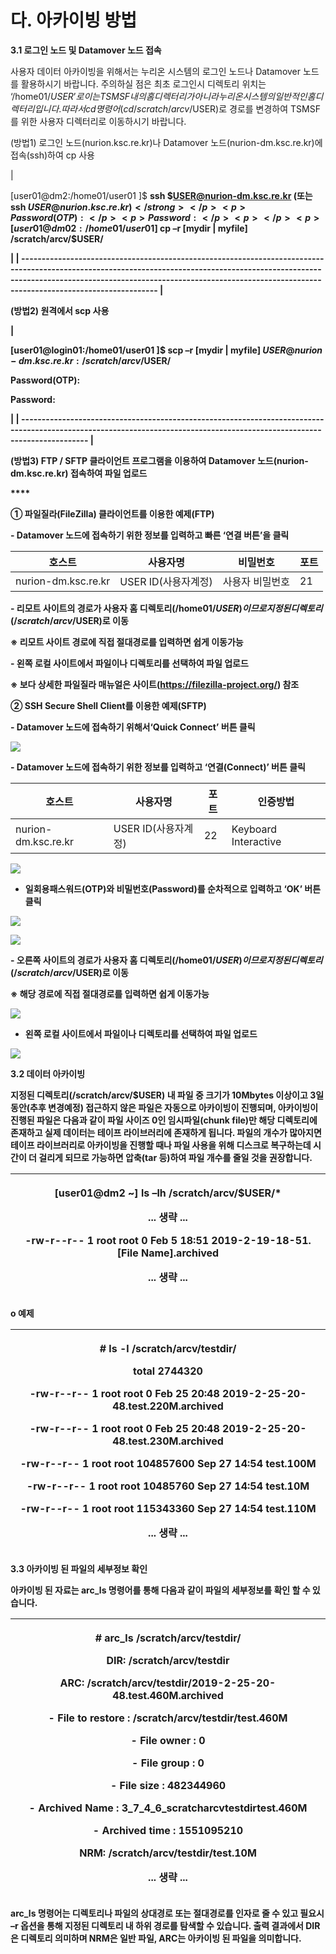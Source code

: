 # 다. 아카이빙 방법

**3.1 로그인 노드 및 Datamover 노드 접속**

&#x20;

사용자 데이터 아카이빙을 위해서는 누리온 시스템의 로그인 노드나 Datamover 노드를 활용하시기 바랍니다. 주의하실 점은 최초 로그인시 디렉토리 위치는 ‘/home01/$USER’로 이는 TSMSF 내의 홈 디렉터리가 아니라 누리온 시스템의 일반적인 홈 디렉터리입니다. 따라서 cd 명령어(cd /scratch/arcv/$USER)로 경로를 변경하여 TSMSF를 위한 사용자 디렉터리로 이동하시기 바랍니다.

&#x20;

&#x20;

(방법1) 로그인 노드(nurion.ksc.re.kr)나 Datamover 노드(nurion-dm.ksc.re.kr)에 접속(ssh)하여 cp 사용

| <p>[user01@dm2:/home01/user01 ]$ <strong>ssh $USER@nurion-dm.ksc.re.kr (또는 ssh $USER@nurion.ksc.re.kr)</strong></p><p>  Password(OTP):</p><p>  Password:</p><p> </p><p>[user01@dm02:/home01/user01 ]$ <strong>cp –r [mydir | myfile] /scratch/arcv/$USER/</strong></p> |
| ---------------------------------------------------------------------------------------------------------------------------------------------------------------------------------------------------------------------------------------------------------------------- |

&#x20;

&#x20;

(방법2) 원격에서 scp 사용

| <p>[user01@login01:/home01/user01 ]$ <strong>scp –r [mydir | myfile] $USER@nurion-dm.ksc.re.kr:/scratch/arcv/$USER/</strong></p><p>  Password(OTP):</p><p>  Password:</p> |
| ------------------------------------------------------------------------------------------------------------------------------------------------------------------------- |

&#x20;

&#x20;

(방법3) FTP / SFTP 클라이언트 프로그램을 이용하여 Datamover 노드(nurion-dm.ksc.re.kr) 접속하여 파일 업로드

&#x20;****&#x20;

① 파일질라(FileZilla) 클라이언트를 이용한 예제(FTP)

\- Datamover 노드에 접속하기 위한 정보를 입력하고 빠른 ‘연결 버튼’을 클릭

| 호스트                 | 사용자명           | 비밀번호     | 포트 |
| ------------------- | -------------- | -------- | -- |
| nurion-dm.ksc.re.kr | USER ID(사용자계정) | 사용자 비밀번호 | 21 |

&#x20;\- 리모트 사이트의 경로가 사용자 홈 디렉토리(/home01/$USER) 이므로 지정된 디렉토리(/scratch/arcv/$USER)로 이동

※ 리모트 사이트 경로에 직접 절대경로를 입력하면 쉽게 이동가능

&#x20;

\- 왼쪽 로컬 사이트에서 파일이나 디렉토리를 선택하여 파일 업로드

※ 보다 상세한 파일질라 매뉴얼은 사이트(https://filezilla-project.org/) 참조

&#x20;

② SSH Secure Shell Client를 이용한 예제(SFTP)

\- Datamover 노드에 접속하기 위해서‘Quick Connect’ 버튼 클릭

![](<../../../../.gitbook/assets/Datamover 노드에 접속하기 위해서.jpg>)

&#x20;\- Datamover 노드에 접속하기 위한 정보를 입력하고 ‘연결(Connect)’ 버튼 클릭

| 호스트                 | 사용자명           | 포트 | 인증방법                 |
| ------------------- | -------------- | -- | -------------------- |
| nurion-dm.ksc.re.kr | USER ID(사용자계정) | 22 | Keyboard Interactive |

![](<../../../../.gitbook/assets/Datamover 노드에 접속하기 위해서(1).dib>)

* 일회용패스워드(OTP)와 비밀번호(Password)를 순차적으로 입력하고 ‘OK’ 버튼 클릭

![](<../../../../.gitbook/assets/Datamover 노드에 접속하기 위해서(2).dib>)

![](<../../../../.gitbook/assets/Datamover 노드에 접속하기 위해서(3).dib>)

\- 오른쪽 사이트의 경로가 사용자 홈 디렉토리(/home01/$USER) 이므로 지정된 디렉토리(/scratch/arcv/$USER)로 이동

※ 해당 경로에 직접 절대경로를 입력하면 쉽게 이동가능

![](<../../../../.gitbook/assets/Datamover 노드에 접속하기 위해서(4).dib>)

* 왼쪽 로컬 사이트에서 파일이나 디렉토리를 선택하여 파일 업로드

![](<../../../../.gitbook/assets/Datamover 노드에 접속하기 위해서(5).dib>)

&#x20;

**3.2 데이터 아카이빙**

&#x20;

지정된 디렉토리(/scratch/arcv/$USER) 내 파일 중 크기가 10Mbytes 이상이고 3일 동안(추후 변경예정) 접근하지 않은 파일은 자동으로 아카이빙이 진행되며, 아카이빙이 진행된 파일은 다음과 같이 파일 사이즈 0인 임시파일(chunk file)만 해당 디렉토리에 존재하고 실제 데이터는 테이프 라이브러리에 존재하게 됩니다. 파일의 개수가 많아지면 테이프 라이브러리로 아카이빙을 진행할 때나 파일 사용을 위해 디스크로 복구하는데 시간이 더 걸리게 되므로 가능하면 압축(tar 등)하여 파일 개수를 줄일 것을 권장합니다.&#x20;

| <p>[user01@dm2 ~] <strong>ls –lh /scratch/arcv/$USER/*</strong></p><p>... 생략 ...</p><p>-rw-r--r-- 1 root root 0 Feb 5 18:51 2019-2-19-18-51.[File Name].archived</p><p>... 생략 ...</p> |
| ------------------------------------------------------------------------------------------------------------------------------------------------------------------------------------- |

&#x20;

&#x20;

&#x20;o 예제

| <p># ls -l <strong>/scratch/arcv/testdir/</strong></p><p>total 2744320</p><p>-rw-r--r-- 1 root root         0 Feb 25 20:48 2019-2-25-20-48.test.220M.archived</p><p>-rw-r--r-- 1 root root         0 Feb 25 20:48 2019-2-25-20-48.test.230M.archived</p><p>-rw-r--r-- 1 root root 104857600 Sep 27 14:54 test.100M</p><p>-rw-r--r-- 1 root root  10485760 Sep 27 14:54 test.10M</p><p>-rw-r--r-- 1 root root 115343360 Sep 27 14:54 test.110M</p><p>... 생략 ...</p> |
| ------------------------------------------------------------------------------------------------------------------------------------------------------------------------------------------------------------------------------------------------------------------------------------------------------------------------------------------------------------------------------------------------------------------------------------------------------------------ |

&#x20;

&#x20;

&#x20;**3.3 아카이빙 된 파일의 세부정보 확인**

&#x20;

아카이빙 된 자료는 arc\_ls 명령어를 통해 다음과 같이 파일의 세부정보를 확인 할 수 있습니다.

| <p># arc_ls <strong>/scratch/arcv/testdir/</strong></p><p>DIR: /scratch/arcv/testdir</p><p>ARC: /scratch/arcv/testdir/2019-2-25-20-48.test.460M.archived</p><p>      - File to restore    : /scratch/arcv/testdir/test.460M</p><p>      - File owner         : 0</p><p>      - File group         : 0</p><p>      - File size          : 482344960</p><p>      - Archived Name      : 3_7_4_6_scratcharcvtestdirtest.460M</p><p>      - Archived time      : 1551095210</p><p>NRM: /scratch/arcv/testdir/test.10M</p><p>... 생략 ...</p> |
| -------------------------------------------------------------------------------------------------------------------------------------------------------------------------------------------------------------------------------------------------------------------------------------------------------------------------------------------------------------------------------------------------------------------------------------------------------------------------------------------------------------------------------------- |

&#x20;

arc\_ls 명령어는 디렉토리나 파일의 상대경로 또는 절대경로를 인자로 줄 수 있고 필요시 –r 옵션을 통해 지정된 디렉토리 내 하위 경로를 탐색할 수 있습니다. 출력 결과에서 DIR은 디렉토리 의미하며 NRM은 일반 파일, ARC는 아카이빙 된 파일을 의미합니다.
